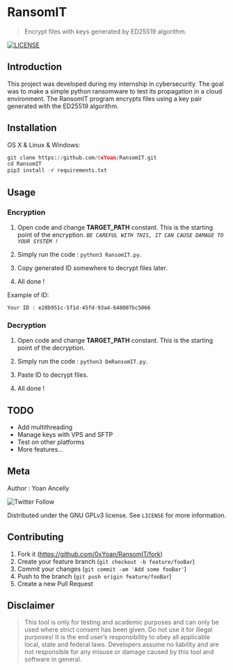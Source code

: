 # RansomIT

> Encrypt files with keys generated by ED25519 algorithm.

[![LICENSE][license-image]][license-url]

## Introduction

This project was developed during my internship in cybersecurity. The goal was to make a simple python ransomware to test its propagation in a cloud environment. The RansomIT program encrypts files using a key pair generated with the ED25519 algorithm.

## Installation

OS X & Linux & Windows:

```python
git clone https://github.com/0xYoan/RansomIT.git
cd RansomIT
pip3 install -r requirements.txt
```

## Usage

### Encryption

1. Open code and change **TARGET_PATH** constant. This is the starting point of the encryption. *`BE CAREFUL WITH THIS, IT CAN CAUSE DAMAGE TO YOUR SYSTEM !`*

2. Simply run the code : `python3 RansomIT.py`.
3. Copy generated ID somewhere to decrypt files later.
4. All done !

Example of ID:

```plaintext
Your ID : e28b951c-5f1d-45fd-93a4-648007bc5066
```

### Decryption

1. Open code and change **TARGET_PATH** constant. This is the starting point of the decryption.

2. Simply run the code : `python3 DeRansomIT.py`.
3. Paste ID to decrypt files.
4. All done !

## TODO

- Add multithreading
- Manage keys with VPS and SFTP
- Test on other platforms
- More features...

## Meta

Author : Yoan Ancelly

![Twitter Follow](https://img.shields.io/twitter/follow/0xYoan?style=social)

Distributed under the GNU GPLv3 license. See ``LICENSE`` for more information.

## Contributing

1. Fork it (<https://github.com/0xYoan/RansomIT/fork>)
2. Create your feature branch (`git checkout -b feature/fooBar`)
3. Commit your changes (`git commit -am 'Add some fooBar'`)
4. Push to the branch (`git push origin feature/fooBar`)
5. Create a new Pull Request

<!-- Markdown link & img dfn's -->
[license-image]: https://img.shields.io/github/license/0xYoan/RansomIT
[license-url]: https://www.gnu.org/licenses/gpl-3.0.en.html

## Disclaimer

> This tool is only for testing and academic purposes and can only be used where strict consent has been given. Do not use it for illegal purposes! It is the end user’s responsibility to obey all applicable local, state and federal laws. Developers assume no liability and are not responsible for any misuse or damage caused by this tool and software in general.
